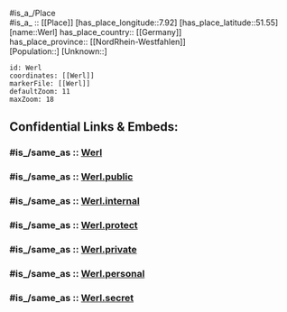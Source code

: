 ﻿---
confidential: public
isDeleted: false
location:
- 51.55
- 7.92
mapmarker: city
mapzoom:
- 7
- 12
SpocWebEntityId: 35549
tags:
- geo/City
type: City
---

#is_a_/Place  
#is_a_ :: [[Place]] 
[has_place_longitude::7.92] 
[has_place_latitude::51.55] 
[name::Werl] 
has_place_country:: [[Germany]]  
has_place_province:: [[NordRhein-Westfahlen]]  
[Population::] 
[Unknown::] 


```leaflet
id: Werl
coordinates: [[Werl]] 
markerFile: [[Werl]] 
defaultZoom: 11 
maxZoom: 18
```


## Confidential Links & Embeds: 

### #is_/same_as :: [Werl](/_Standards/Earth/Continent/Europe/Europe~Central/Germany/Germany~West/Nordrhein-Westfalen/counties~NW/Soest/cities~Soest/Werl.md) 

### #is_/same_as :: [Werl.public](/_public/Earth/Continent/Europe/Europe~Central/Germany/Germany~West/Nordrhein-Westfalen/counties~NW/Soest/cities~Soest/Werl.public.md) 

### #is_/same_as :: [Werl.internal](/_internal/Earth/Continent/Europe/Europe~Central/Germany/Germany~West/Nordrhein-Westfalen/counties~NW/Soest/cities~Soest/Werl.internal.md) 

### #is_/same_as :: [Werl.protect](/_protect/Earth/Continent/Europe/Europe~Central/Germany/Germany~West/Nordrhein-Westfalen/counties~NW/Soest/cities~Soest/Werl.protect.md) 

### #is_/same_as :: [Werl.private](/_private/Earth/Continent/Europe/Europe~Central/Germany/Germany~West/Nordrhein-Westfalen/counties~NW/Soest/cities~Soest/Werl.private.md) 

### #is_/same_as :: [Werl.personal](/_personal/Earth/Continent/Europe/Europe~Central/Germany/Germany~West/Nordrhein-Westfalen/counties~NW/Soest/cities~Soest/Werl.personal.md) 

### #is_/same_as :: [Werl.secret](/_secret/Earth/Continent/Europe/Europe~Central/Germany/Germany~West/Nordrhein-Westfalen/counties~NW/Soest/cities~Soest/Werl.secret.md)

